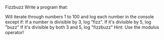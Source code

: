 Fizzbuzz
Write a program that:

Will iterate through numbers 1 to 100 and log each number in the console except if:
If a number is divisible by 3, log "fizz".
If it's divisible by 5, log "buzz"
If it's divisible by both 3 and 5, log "fizzbuzz"
Hint: Use the modulus operator!